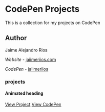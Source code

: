 # CodePen Projects
This is a collection for my projects on CodePen

## Author

Jaime Alejandro Rios

*Website* - [jaiimeriios.com](http://jaiimeriios.com)

*CodePen* - [jaiimeriios](https://codepen.io/jaiimeriios/)

### projects

#### Animated heading
[View Project](https://jaiimeriios.github.io/CodePen-Projects/animated-heading/)
[View CodePen](https://codepen.io/jaiimeriios/pen/LBRWRx)
